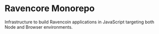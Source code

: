 # Ravencore Monorepo

Infrastructure to build Ravencoin applications in JavaScript targeting both Node and Browser environments.